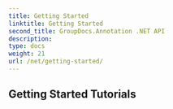 ```yaml
---
title: Getting Started
linktitle: Getting Started
second_title: GroupDocs.Annotation .NET API
description: 
type: docs
weight: 21
url: /net/getting-started/
---
```


## Getting Started Tutorials